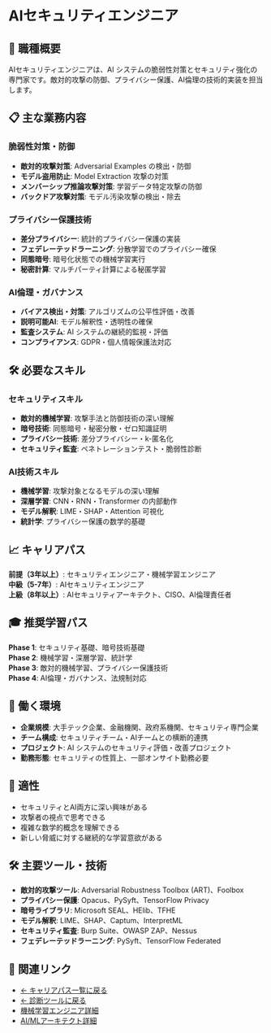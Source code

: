 # AIセキュリティエンジニア

## 🎯 職種概要
AIセキュリティエンジニアは、AI システムの脆弱性対策とセキュリティ強化の専門家です。敵対的攻撃の防御、プライバシー保護、AI倫理の技術的実装を担当します。

## 📋 主な業務内容

### 脆弱性対策・防御
- **敵対的攻撃対策**: Adversarial Examples の検出・防御
- **モデル盗用防止**: Model Extraction 攻撃の対策
- **メンバーシップ推論攻撃対策**: 学習データ特定攻撃の防御
- **バックドア攻撃対策**: モデル汚染攻撃の検出・除去

### プライバシー保護技術
- **差分プライバシー**: 統計的プライバシー保護の実装
- **フェデレーテッドラーニング**: 分散学習でのプライバシー確保
- **同態暗号**: 暗号化状態での機械学習実行
- **秘密計算**: マルチパーティ計算による秘匿学習

### AI倫理・ガバナンス
- **バイアス検出・対策**: アルゴリズムの公平性評価・改善
- **説明可能AI**: モデル解釈性・透明性の確保
- **監査システム**: AI システムの継続的監視・評価
- **コンプライアンス**: GDPR・個人情報保護法対応

## 🛠️ 必要なスキル

### セキュリティスキル
- **敵対的機械学習**: 攻撃手法と防御技術の深い理解
- **暗号技術**: 同態暗号・秘密分散・ゼロ知識証明
- **プライバシー技術**: 差分プライバシー・k-匿名化
- **セキュリティ監査**: ペネトレーションテスト・脆弱性診断

### AI技術スキル
- **機械学習**: 攻撃対象となるモデルの深い理解
- **深層学習**: CNN・RNN・Transformer の内部動作
- **モデル解釈**: LIME・SHAP・Attention 可視化
- **統計学**: プライバシー保護の数学的基礎

## 📈 キャリアパス
**前提（3年以上）**: セキュリティエンジニア・機械学習エンジニア  
**中級（5-7年）**: AIセキュリティエンジニア  
**上級（8年以上）**: AIセキュリティアーキテクト、CISO、AI倫理責任者

## 🎓 推奨学習パス
**Phase 1**: セキュリティ基礎、暗号技術基礎  
**Phase 2**: 機械学習・深層学習、統計学  
**Phase 3**: 敵対的機械学習、プライバシー保護技術  
**Phase 4**: AI倫理・ガバナンス、法規制対応

## 💼 働く環境
- **企業規模**: 大手テック企業、金融機関、政府系機関、セキュリティ専門企業
- **チーム構成**: セキュリティチーム・AIチームとの横断的連携
- **プロジェクト**: AI システムのセキュリティ評価・改善プロジェクト
- **勤務形態**: セキュリティの性質上、一部オンサイト勤務必要

## 🎯 適性
- セキュリティとAI両方に深い興味がある
- 攻撃者の視点で思考できる
- 複雑な数学的概念を理解できる
- 新しい脅威に対する継続的な学習意欲がある

## 🛠️ 主要ツール・技術
- **敵対的攻撃ツール**: Adversarial Robustness Toolbox (ART)、Foolbox
- **プライバシー保護**: Opacus、PySyft、TensorFlow Privacy
- **暗号ライブラリ**: Microsoft SEAL、HElib、TFHE
- **モデル解釈**: LIME、SHAP、Captum、InterpretML
- **セキュリティ監査**: Burp Suite、OWASP ZAP、Nessus
- **フェデレーテッドラーニング**: PySyft、TensorFlow Federated

## 🔗 関連リンク

- [← キャリアパス一覧に戻る](../ai_career_paths_guide.md)
- [← 診断ツールに戻る](https://centraleden.github.io/ai_training/career_path_interactive.html)
- [機械学習エンジニア詳細](machine-learning-engineer.md)
- [AI/MLアーキテクト詳細](ai-architect.md) 